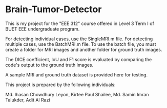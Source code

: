 # Brain-Tumor-Detector
This is my project for the "EEE 312" course offered in Level 3 Term I of BUET EEE undergraduate program.

For detecting individual cases, use the SingleMRI.m file. For detecting multiple cases, use the BatchMRI.m file. To use the batch file, you must create a folder for MRI images and another folder for ground truth images.

The DICE coefficient, IoU and F1 score is evaluated by comparing the code's output to the ground truth images.

A sample MRI and ground truth dataset is provided here for testing.


This project is prepared by the following individuals:

Md. Ihasan Chowdhury Leyon,
Kirtee Paul Shailee,
Md. Samin Imran Talukder,
Adit Al Razi
